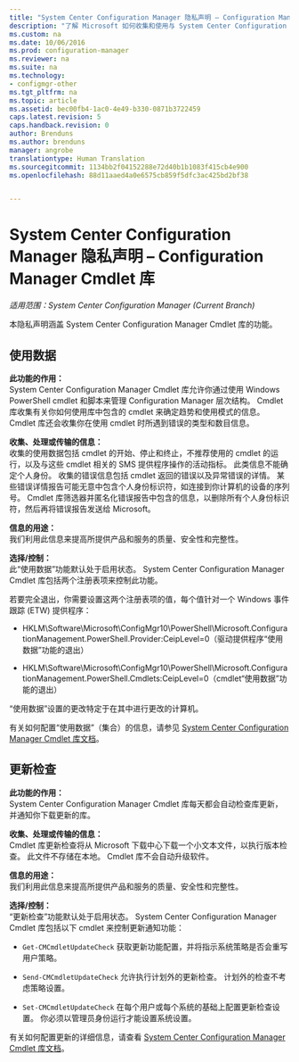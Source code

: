 ```yaml
---
title: "System Center Configuration Manager 隐私声明 – Configuration Manager Cmdlet 库"
description: "了解 Microsoft 如何收集和使用与 System Center Configuration Manager Cmdlet 库相关的数据。"
ms.custom: na
ms.date: 10/06/2016
ms.prod: configuration-manager
ms.reviewer: na
ms.suite: na
ms.technology:
- configmgr-other
ms.tgt_pltfrm: na
ms.topic: article
ms.assetid: bec00fb4-1ac0-4e49-b330-0871b3722459
caps.latest.revision: 5
caps.handback.revision: 0
author: Brenduns
ms.author: brenduns
manager: angrobe
translationtype: Human Translation
ms.sourcegitcommit: 1134bb2f04152288e72d40b1b1083f415cb4e900
ms.openlocfilehash: 88d11aaed4a0e6575cb859f5dfc3ac425bd2bf38


---
```

# <a name="system-center-configuration-manager-privacy-statement---configuration-manager-cmdlet-library"></a>System Center Configuration Manager 隐私声明 – Configuration Manager Cmdlet 库

*适用范围：System Center Configuration Manager (Current Branch)*

本隐私声明涵盖 System Center Configuration Manager Cmdlet 库的功能。  

## <a name="usage-data"></a>使用数据  
 **此功能的作用：**   
System Center Configuration Manager Cmdlet 库允许你通过使用 Windows PowerShell cmdlet 和脚本来管理 Configuration Manager 层次结构。 Cmdlet 库收集有关你如何使用库中包含的 cmdlet 来确定趋势和使用模式的信息。  Cmdlet 库还会收集你在使用 cmdlet 时所遇到错误的类型和数目信息。  

 **收集、处理或传输的信息：**   
收集的使用数据包括 cmdlet 的开始、停止和终止，不推荐使用的 cmdlet 的运行，以及与这些 cmdlet 相关的 SMS 提供程序操作的活动指标。 此类信息不能确定个人身份。  收集的错误信息包括 cmdlet 返回的错误以及异常错误的详情。 某些错误详情报告可能无意中包含个人身份标识符，如连接到你计算机的设备的序列号。 Cmdlet 库筛选器并匿名化错误报告中包含的信息，以删除所有个人身份标识符，然后再将错误报告发送给 Microsoft。  

 **信息的用途：**   
我们利用此信息来提高所提供产品和服务的质量、安全性和完整性。  

 **选择/控制：**   
此“使用数据”功能默认处于启用状态。 System Center Configuration Manager Cmdlet 库包括两个注册表项来控制此功能。  

 若要完全退出，你需要设置这两个注册表项的值，每个值针对一个 Windows 事件跟踪 (ETW) 提供程序：  

-   HKLM\Software\Microsoft\ConfigMgr10\PowerShell\Microsoft.ConfigurationManagement.PowerShell.Provider:CeipLevel=0（驱动提供程序“使用数据”功能的退出）  

-   HKLM\Software\Microsoft\ConfigMgr10\PowerShell\Microsoft.ConfigurationManagement.PowerShell.Cmdlets:CeipLevel=0（cmdlet“使用数据”功能的退出）  

 “使用数据”设置的更改特定于在其中进行更改的计算机。  

 有关如何配置“使用数据”（集合）的信息，请参见 [System Center Configuration Manager Cmdlet 库文档](https://technet.microsoft.com/en-us/library/dn958404.aspx)。  

## <a name="update-check"></a>更新检查  
 **此功能的作用：**   
System Center Configuration Manager Cmdlet 库每天都会自动检查库更新，并通知你下载更新的库。  

 **收集、处理或传输的信息：**   
Cmdlet 库更新检查将从 Microsoft 下载中心下载一个小文本文件，以执行版本检查。   此文件不存储在本地。  Cmdlet 库不会自动升级软件。  

 **信息的用途：**   
我们利用此信息来提高所提供产品和服务的质量、安全性和完整性。  

 **选择/控制：**   
“更新检查”功能默认处于启用状态。  System Center Configuration Manager Cmdlet 库包括以下 cmdlet 来控制更新通知功能：  

-   `Get-CMCmdletUpdateCheck` 获取更新功能配置，并将指示系统策略是否会重写用户策略。  

-   `Send-CMCmdletUpdateCheck` 允许执行计划外的更新检查。 计划外的检查不考虑策略设置。  

-   `Set-CMCmdletUpdateCheck` 在每个用户或每个系统的基础上配置更新检查设置。 你必须以管理员身份运行才能设置系统设置。  

 有关如何配置更新的详细信息，请查看 [System Center Configuration Manager Cmdlet 库文档](https://technet.microsoft.com/en-us/library/dn958404.aspx)。  



<!--HONumber=Nov16_HO1-->


